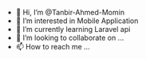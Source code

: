 - 👋 Hi, I’m @Tanbir-Ahmed-Momin
- 👀 I’m interested in Mobile Application
- 🌱 I’m currently learning Laravel api
- 💞️ I’m looking to collaborate on ...
- 📫 How to reach me ...

<!---
Tanbir-Ahmed-Momin/Tanbir-Ahmed-Momin is a ✨ special ✨ repository because its `README.md` (this file) appears on your GitHub profile.
You can click the Preview link to take a look at your changes.
--->
